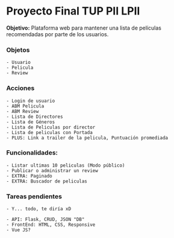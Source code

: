 # Proyecto Final TUP PII LPII
__Objetivo:__ Plataforma web para mantener una lista de películas recomendadas por parte de los usuarios.

### Objetos
    - Usuario
    - Pelicula
    - Review

### Acciones
    - Login de usuario
    - ABM Pelicula
    - ABM Review
    - Lista de Directores
    - Lista de Géneros
    - Lista de Peliculas por director
    - Lista de peliculas con Portada
    - PLUS: Link a trailer de la pelicula, Puntuación promediada

### Funcionalidades:
    - Listar ultimas 10 peliculas (Modo público)
    - Publicar o administrar un review
    - EXTRA: Paginado
    - EXTRA: Buscador de peliculas

### Tareas pendientes
    - Y... todo, te diría xD

    - API: Flask, CRUD, JSON "DB"
    - FrontEnd: HTML, CSS, Responsive
    - Vue JS?
